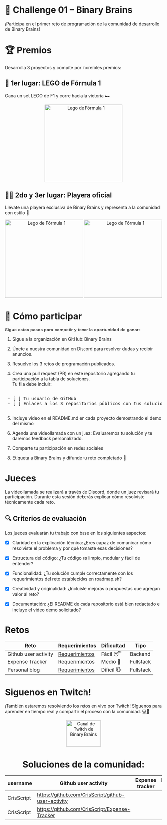 # 🧠 Challenge 01 – Binary Brains

¡Participa en el primer reto de programación de la comunidad de desarrollo de Binary Brains!

# 🏆 Premios

Desarrolla 3 proyectos y compite por increíbles premios:

## 🥇 1er lugar: LEGO de Fórmula 1
Gana un set LEGO de F1 y corre hacia la victoria 🏎️
<div align="center">
<img src="https://github.com/user-attachments/assets/9059e298-b5cc-48c2-8dd0-55e279651ce3" alt="Lego de Fórmula 1" width="250px">
</div>

## 🥈🥉 2do y 3er lugar: Playera oficial
Llévate una playera exclusiva de Binary Brains y representa a la comunidad con estilo 👕
<div align="center">
  <img src="https://github.com/user-attachments/assets/1a67e6d3-fe59-421f-bb81-89c5e14ac557" alt="Lego de Fórmula 1" width="250px">
  <img src="https://github.com/user-attachments/assets/7fb7e3c0-98f1-4c01-9127-f11da40770c5" alt="Lego de Fórmula 1" width="250px">
  
</div>


# 🚀 Cómo participar
Sigue estos pasos para competir y tener la oportunidad de ganar:

1. Sigue a la organización en GitHub: Binary Brains

2. Únete a nuestra comunidad en Discord para resolver dudas y recibir anuncios. 

3. Resuelve los 3 retos de programación publicados.

4. Crea una pull request (PR) en este repositorio agregando tu participación a la tabla de soluciones.
    <br>Tu fila debe incluir:

 <pre> 
 - [ ] Tu usuario de GitHub
 - [ ] Enlaces a los 3 repositorios públicos con tus soluciones.
 </pre>
5.  Incluye video en el README.md en cada proyecto demostrando el demo del mismo

6.  Agenda una videollamada con un juez: Evaluaremos tu solución y te daremos feedback personalizado.

7. Comparte tu participación en redes sociales
8. Etiqueta a Binary Brains y difunde tu reto completado 🙌

# Jueces 
La videollamada se realizará a través de Discord, donde un juez revisará tu participación. Durante esta sesión deberás explicar cómo resolviste técnicamente cada reto.

## 🔍 Criterios de evaluación
Los jueces evaluarán tu trabajo con base en los siguientes aspectos:

- [x] Claridad en la explicación técnica: ¿Eres capaz de comunicar cómo resolviste el problema y por qué tomaste esas decisiones?

- [x] Estructura del código: ¿Tu código es limpio, modular y fácil de entender?

- [x] Funcionalidad: ¿Tu solución cumple correctamente con los requerimientos del reto establecidos en roadmap.sh?

- [x] Creatividad y originalidad: ¿Incluiste mejoras o propuestas que agregan valor al reto?

- [x] Documentación: ¿El README de cada repositorio está bien redactado e incluye el video demo solicitado?

# Retos 

| Reto    | Requerimientos | Dificultad | Tipo |
| -------- | -------| -------- | ------- | 
| Github user activity  | <a href="https://roadmap.sh/projects/github-user-activity">Requerimientos</a>    | Fácil 😴 | Backend |
| Expense Tracker  | <a href="https://roadmap.sh/projects/expense-tracker">Requerimientos</a>    | Medio 🤯| Fullstack | 
| Personal blog  | <a href="https://roadmap.sh/projects/personal-blog">Requerimientos</a>    | Díficil 😈  | Fullstack |
# Siguenos en Twitch! 

¡También estaremos resolviendo los retos en vivo por Twitch!
Síguenos para aprender en tiempo real y compartir el proceso con la comunidad. 💻🚀
<div align="center">
<a href="https://www.twitch.tv/binarybrains" target="blank">
    <img align="center" src="https://upload.wikimedia.org/wikipedia/commons/c/ce/Twitch_logo_2019.svg" alt="Canal de Twitch de Binary Brains" height="84px" width="112px" />
  </a>



# Soluciones de la comunidad: 
| username    | Github user activity | Expense tracker | Personal blog |
| -------- | -------| -------- | ------- |
|CrisScript |https://github.com/CrisScript/github-user-activity | | 
|CrisScript |https://github.com/CrisScript/Expense-Tracker| | 
</div>
